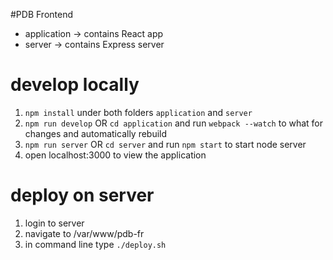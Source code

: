 #PDB Frontend

* application -> contains React app
* server -> contains Express server

# develop locally

1. `npm install` under both folders `application` and `server`
2. `npm run develop` OR `cd application` and run `webpack --watch` to what for changes and automatically rebuild
3. `npm run server` OR `cd server` and run `npm start` to start node server
4. open localhost:3000 to view the application

# deploy on server

1. login to server
2. navigate to /var/www/pdb-fr
3. in command line type `./deploy.sh`
